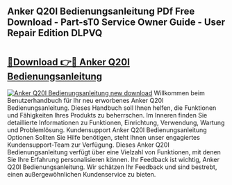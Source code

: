 ## Anker Q20I Bedienungsanleitung PDf Free Download - Part-sT0 Service Owner Guide - User Repair Edition DLPVQ

# <h2><a href="http://df3hk1.blite.top/?on=Anker+Q20I+Bedienungsanleitung">🔗Download 👉🔴 Anker Q20I Bedienungsanleitung</a></h2>

[![Anker Q20I Bedienungsanleitung new download](https://i.imgur.com/lujVjoI.png)](http://df3hk1.blite.top/?on=Anker+Q20I+Bedienungsanleitung)
Willkommen beim Benutzerhandbuch für Ihr neu erworbenes Anker Q20I Bedienungsanleitung. Dieses Handbuch soll Ihnen helfen, die Funktionen und Fähigkeiten Ihres Produkts zu beherrschen. Im Inneren finden Sie detaillierte Informationen zu Funktionen, Einrichtung, Verwendung, Wartung und Problemlösung. Kundensupport Anker Q20I Bedienungsanleitung Optionen Sollten Sie Hilfe benötigen, steht Ihnen unser engagiertes Kundensupport-Team zur Verfügung. Dieses Anker Q20I Bedienungsanleitung verfügt über eine Vielzahl von Funktionen, mit denen Sie Ihre Erfahrung personalisieren können. Ihr Feedback ist wichtig, Anker Q20I Bedienungsanleitung. Wir schätzen Ihr Feedback und sind bestrebt, einen außergewöhnlichen Kundenservice zu bieten.
